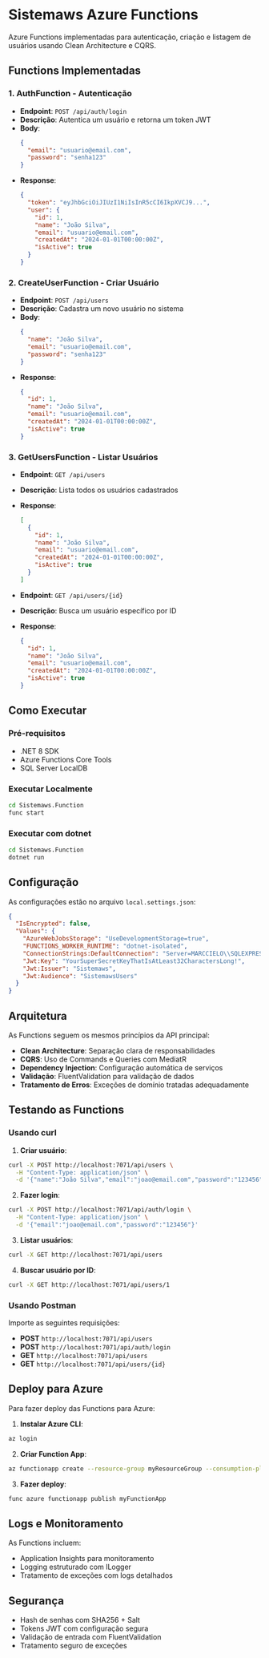 # Sistemaws Azure Functions

Azure Functions implementadas para autenticação, criação e listagem de usuários usando Clean Architecture e CQRS.

## Functions Implementadas

### 1. AuthFunction - Autenticação
- **Endpoint**: `POST /api/auth/login`
- **Descrição**: Autentica um usuário e retorna um token JWT
- **Body**:
  ```json
  {
    "email": "usuario@email.com",
    "password": "senha123"
  }
  ```
- **Response**:
  ```json
  {
    "token": "eyJhbGciOiJIUzI1NiIsInR5cCI6IkpXVCJ9...",
    "user": {
      "id": 1,
      "name": "João Silva",
      "email": "usuario@email.com",
      "createdAt": "2024-01-01T00:00:00Z",
      "isActive": true
    }
  }
  ```

### 2. CreateUserFunction - Criar Usuário
- **Endpoint**: `POST /api/users`
- **Descrição**: Cadastra um novo usuário no sistema
- **Body**:
  ```json
  {
    "name": "João Silva",
    "email": "usuario@email.com",
    "password": "senha123"
  }
  ```
- **Response**:
  ```json
  {
    "id": 1,
    "name": "João Silva",
    "email": "usuario@email.com",
    "createdAt": "2024-01-01T00:00:00Z",
    "isActive": true
  }
  ```

### 3. GetUsersFunction - Listar Usuários
- **Endpoint**: `GET /api/users`
- **Descrição**: Lista todos os usuários cadastrados
- **Response**:
  ```json
  [
    {
      "id": 1,
      "name": "João Silva",
      "email": "usuario@email.com",
      "createdAt": "2024-01-01T00:00:00Z",
      "isActive": true
    }
  ]
  ```

- **Endpoint**: `GET /api/users/{id}`
- **Descrição**: Busca um usuário específico por ID
- **Response**:
  ```json
  {
    "id": 1,
    "name": "João Silva",
    "email": "usuario@email.com",
    "createdAt": "2024-01-01T00:00:00Z",
    "isActive": true
  }
  ```

## Como Executar

### Pré-requisitos
- .NET 8 SDK
- Azure Functions Core Tools
- SQL Server LocalDB

### Executar Localmente
```bash
cd Sistemaws.Function
func start
```

### Executar com dotnet
```bash
cd Sistemaws.Function
dotnet run
```

## Configuração

As configurações estão no arquivo `local.settings.json`:

```json
{
  "IsEncrypted": false,
  "Values": {
    "AzureWebJobsStorage": "UseDevelopmentStorage=true",
    "FUNCTIONS_WORKER_RUNTIME": "dotnet-isolated",
    "ConnectionStrings:DefaultConnection": "Server=MARCCIELO\\SQLEXPRESS;Database=UniSystem;Integrated Security=True;MultipleActiveResultSets=true",
    "Jwt:Key": "YourSuperSecretKeyThatIsAtLeast32CharactersLong!",
    "Jwt:Issuer": "Sistemaws",
    "Jwt:Audience": "SistemawsUsers"
  }
}
```

## Arquitetura

As Functions seguem os mesmos princípios da API principal:

- **Clean Architecture**: Separação clara de responsabilidades
- **CQRS**: Uso de Commands e Queries com MediatR
- **Dependency Injection**: Configuração automática de serviços
- **Validação**: FluentValidation para validação de dados
- **Tratamento de Erros**: Exceções de domínio tratadas adequadamente

## Testando as Functions

### Usando curl

1. **Criar usuário**:
```bash
curl -X POST http://localhost:7071/api/users \
  -H "Content-Type: application/json" \
  -d '{"name":"João Silva","email":"joao@email.com","password":"123456"}'
```

2. **Fazer login**:
```bash
curl -X POST http://localhost:7071/api/auth/login \
  -H "Content-Type: application/json" \
  -d '{"email":"joao@email.com","password":"123456"}'
```

3. **Listar usuários**:
```bash
curl -X GET http://localhost:7071/api/users
```

4. **Buscar usuário por ID**:
```bash
curl -X GET http://localhost:7071/api/users/1
```

### Usando Postman

Importe as seguintes requisições:

- **POST** `http://localhost:7071/api/users`
- **POST** `http://localhost:7071/api/auth/login`
- **GET** `http://localhost:7071/api/users`
- **GET** `http://localhost:7071/api/users/{id}`

## Deploy para Azure

Para fazer deploy das Functions para Azure:

1. **Instalar Azure CLI**:
```bash
az login
```

2. **Criar Function App**:
```bash
az functionapp create --resource-group myResourceGroup --consumption-plan-location westeurope --runtime dotnet-isolated --runtime-version 8.0 --functions-version 4 --name myFunctionApp --storage-account mystorageaccount
```

3. **Fazer deploy**:
```bash
func azure functionapp publish myFunctionApp
```

## Logs e Monitoramento

As Functions incluem:
- Application Insights para monitoramento
- Logging estruturado com ILogger
- Tratamento de exceções com logs detalhados

## Segurança

- Hash de senhas com SHA256 + Salt
- Tokens JWT com configuração segura
- Validação de entrada com FluentValidation
- Tratamento seguro de exceções
